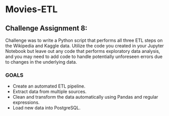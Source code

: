 # Movies-ETL

## Challenge Assignment 8:

Challenge was to write a Python script that performs all three ETL steps on the Wikipedia and Kaggle data. Utilize the code you created in your Jupyter Notebook but leave out any code that performs exploratory data analysis, and you may need to add code to handle potentially unforeseen errors due to changes in the underlying data.

### GOALS

- Create an automated ETL pipeline.
- Extract data from multiple sources.
- Clean and transform the data automatically using Pandas and regular expressions.
- Load new data into PostgreSQL.
